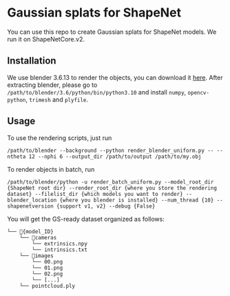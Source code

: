 # Gaussian splats for ShapeNet
You can use this repo to create Gaussian splats for ShapeNet models. We run it on ShapeNetCore.v2.
## Installation
We use blender 3.6.13 to render the objects, you can download it [here](https://mirrors.ocf.berkeley.edu/blender/release/Blender3.6/blender-3.6.13-linux-x64.tar.xz). After extracting blender, please go to ```/path/to/blender/3.6/python/bin/python3.10``` and install ```numpy```, ```opencv-python```, ```trimesh``` and ```plyfile```.

## Usage
To use the rendering scripts, just run
```
/path/to/blender --background --python render_blender_uniform.py -- --ntheta 12 --nphi 6 --output_dir /path/to/output /path/to/my.obj
```

To render objects in batch, run
```
/path/to/blender/python -u render_batch_uniform.py --model_root_dir {ShapeNet root dir} --render_root_dir {where you store the rendering dataset} --filelist_dir {which models you want to render} --blender_location {where you blender is installed} --num_thread {10} --shapenetversion {support v1, v2} --debug {False}
```

You will get the GS-ready dataset organized as follows:
```
└── 📁{model_ID}
    └── 📁cameras
        └── extrinsics.npy
        └── intrinsics.txt
    └── 📁images
        └── 00.png
        └── 01.png
        └── 02.png
        └── [...]
    └── pointcloud.ply
```
